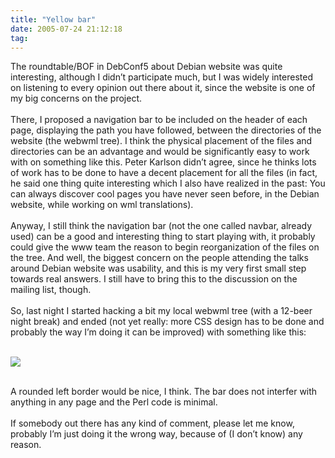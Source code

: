 ```yaml
---
title: "Yellow bar"
date: 2005-07-24 21:12:18
tag: 
---
```

<p>The roundtable/BOF in DebConf5 about Debian website was quite
interesting, although I didn&#8217;t participate much, but I was widely
interested on listening to every opinion out there about it, since the
website is one of my big concerns on the project.<br/><br/>
There, I proposed a navigation bar to be included on the header of each
page, displaying the path you have followed, between the directories of
the website (the webwml tree). I think the physical placement of the
files and directories can be an advantage and would be significantly
easy to work with on something like this. Peter Karlson didn&#8217;t agree,
since he thinks lots of work has to be done to have a decent placement
for all the files (in fact, he said one thing quite interesting which I
also have realized in the past: You can always discover cool pages you
have never seen before, in the Debian website, while working on wml
translations).<br/><br/>
Anyway, I still think the navigation bar (not the one called navbar,
already used) can be a good and interesting thing to start playing
with, it probably could give the www team the reason to begin
reorganization of the files on the tree. And well, the biggest concern
on the people attending the talks around Debian website was usability,
and this is my very first small step towards real answers. I still have
to bring this to the discussion on the mailing list, though.<br/><br/>
So, last night I started hacking a bit my local webwml tree (with a
12-beer night break) and ended (not yet really: more CSS design has to
be done and probably the way I&#8217;m doing it can be improved) with
something like this:<br/><br/></p>
<a target="_blank" href="http://nipl.net/%7Edamog/images/lil-yellow-bar.png"><img vspace="0" hspace="0" border="0" src="http://nipl.net/~damog/images/lil-lil-yellow-bar.png"/></a><br/><br/><p>
A rounded left border would be nice, I think. The bar does not interfer with anything in any page and the Perl code is minimal.<br/><br/>
If somebody out there has any kind of comment, please let me know,
probably I&#8217;m just doing it the wrong way, because of (I don&#8217;t know) any
reason.<br/><br/><br/><br/></p>

